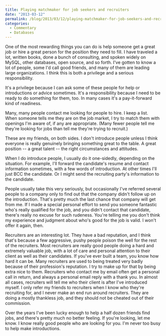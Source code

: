 ```yaml
---
title: Playing matchmaker for job seekers and recruiters
date: "2013-03-12"
permalink: /blog/2013/03/12/playing-matchmaker-for-job-seekers-and-recruiters/
categories:
  - Commentary
  - Databases
---
```

One of the most rewarding things you can do is help someone get a great job or hire a great person for the position they need to fill. I have traveled a lot, written books, done a bunch of consulting, and spoken widely on MySQL, other databases, open source, and so forth. I've gotten to know a lot of people, some I'd call good friends, and many of them are leading large organizations. I think this is both a privilege and a serious responsibility.

It's a privilege because I can ask some of these people for help or introductions or advice sometimes. It's a responsibility because I need to be ready to do something for them, too. In many cases it's a pay-it-forward kind of readiness.

Many, many people contact me looking for people to hire. I keep a list. When someone tells me they are on the job market, I try to match them with openings I'm aware of, if any are appropriate. (Many fewer people tell me they're looking for jobs than tell me they're trying to recruit.)

These are my friends, on both sides. I don't introduce people unless I think everyone is really genuinely bringing something great to the table. A great position -- a great talent -- the right circumstances and attitudes.

When I do introduce people, I usually do it one-sidedly, depending on the situation. For example, I'll forward the candidate's resume and contact information sometimes, with a few words of introduction. At other times I'll just BCC the candidate. Or I might send the recruiting party's information to the candidate.

People usually take this very seriously, but occasionally I've referred several people to a company only to find out that the company didn't follow up on the introduction. That's pretty much the last chance that company will get from me. If I made a special personal effort to send you someone fantastic who's really qualified for the job, and you didn't contact that candidate, there's really no excuse for such rudeness. You're telling me you don't think my experience and judgment about who's good for the job is valid. I won't offer it again, then.

Recruiters are an interesting lot. They have a bad reputation, and I think that's because a few aggressive, pushy people poison the well for the rest of the recruiters. Most recruiters are really good people doing a hard and extremely valuable job, with a lot of care and personal attention to their client as well as their candidates. If you've ever built a team, you know how hard it can be. Many recruiters are used to being treated very badly because of their profession's reputation. I try to make up for that by being extra nice to them. Recruiters who contact me by email often get a personal call in return, and always a personal email reply with a thank you. In almost all cases, recruiters will tell me who their client is after I've introduced myself. I only refer my friends to recruiters when I know who they're recruiting for, and I never make an end run around recruiters. They are doing a mostly thankless job, and they should not be cheated out of their commission.

Over the years I've been lucky enough to help a half dozen friends find jobs, and there's pretty much no better feeling. If you're looking, let me know. I know really good people who are looking for you. I'm never too busy to help make introductions.
